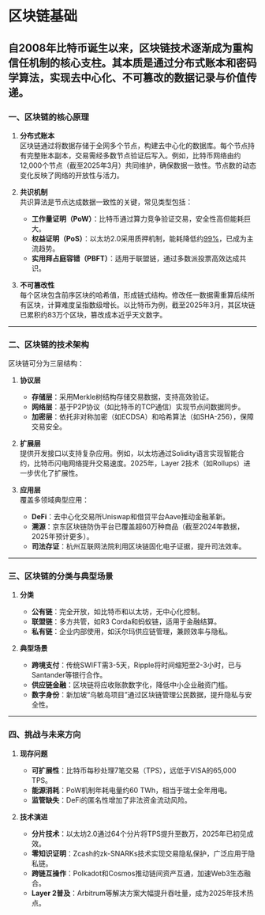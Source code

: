 # 区块链基础

自2008年比特币诞生以来，区块链技术逐渐成为重构信任机制的核心支柱。其本质是通过分布式账本和密码学算法，实现去中心化、不可篡改的数据记录与价值传递。
---

### 一、区块链的核心原理
1. **分布式账本**  
   区块链通过将数据存储于全网多个节点，构建去中心化的数据库。每个节点持有完整账本副本，交易需经多数节点验证后写入。例如，比特币网络由约12,000个节点（截至2025年3月）共同维护，确保数据一致性。节点数的动态变化反映了网络的开放性与活力。

2. **共识机制**  
   共识算法是节点达成数据一致性的关键，常见类型包括：  
   - **工作量证明（PoW）**：比特币通过算力竞争验证交易，安全性高但能耗巨大。  
   - **权益证明（PoS）**：以太坊2.0采用质押机制，能耗降低约[99%](https://ethereum.org/en/roadmap/merge/)，已成为主流趋势。  
   - **实用拜占庭容错（PBFT）**：适用于联盟链，通过多数派投票高效达成共识。  

3. **不可篡改性**  
   每个区块包含前序区块的哈希值，形成链式结构。修改任一数据需重算后续所有区块，计算难度呈指数级增长。以比特币为例，截至2025年3月，其区块链已累积约83万个区块，篡改成本近乎天文数字。

---

### 二、区块链的技术架构
区块链可分为三层结构：  
1. **协议层**  
   - **存储层**：采用Merkle树结构存储交易数据，支持高效验证。  
   - **网络层**：基于P2P协议（如比特币的TCP通信）实现节点间数据同步。  
   - **加密层**：依托非对称加密（如ECDSA）和哈希算法（如SHA-256），保障交易安全。  

2. **扩展层**  
   提供开发接口以支持复杂应用。例如，以太坊通过Solidity语言实现智能合约，比特币闪电网络提升交易速度。2025年，Layer 2技术（如Rollups）进一步优化了扩展性。

3. **应用层**  
   覆盖多领域典型应用：  
   - **DeFi**：去中心化交易所Uniswap和借贷平台Aave推动金融革新。  
   - **溯源**：京东区块链防伪平台已覆盖超60万种商品（截至2024年数据，2025年预计更多）。  
   - **司法存证**：杭州互联网法院利用区块链固化电子证据，提升司法效率。

---

### 三、区块链的分类与典型场景
1. **分类**  
   - **公有链**：完全开放，如比特币和以太坊，无中心化控制。  
   - **联盟链**：多方共管，如R3 Corda和蚂蚁链，适用于金融结算。  
   - **私有链**：企业内部使用，如沃尔玛供应链管理，兼顾效率与隐私。  

2. **典型场景**  
   - **跨境支付**：传统SWIFT需3-5天，Ripple将时间缩短至2-3小时，已与Santander等银行合作。  
   - **供应链金融**：区块链将应收账款数字化，降低中小企业融资门槛。  
   - **数字身份**：新加坡“乌敏岛项目”通过区块链管理公民数据，提升隐私与安全性。

---

### 四、挑战与未来方向
1. **现存问题**  
   - **可扩展性**：比特币每秒处理7笔交易（TPS），远低于VISA的65,000 TPS。  
   - **能源消耗**：PoW机制年耗电量约60 TWh，相当于瑞士全年用电。  
   - **监管缺失**：DeFi的匿名性增加了非法资金流动风险。  

2. **技术演进**  
   - **分片技术**：以太坊2.0通过64个分片将TPS提升至数万，2025年已初见成效。  
   - **零知识证明**：Zcash的zk-SNARKs技术实现交易隐私保护，广泛应用于隐私链。  
   - **跨链互操作**：Polkadot和Cosmos推动链间资产互通，加速Web3生态融合。  
   - **Layer 2普及**：Arbitrum等解决方案大幅提升吞吐量，成为2025年技术热点。